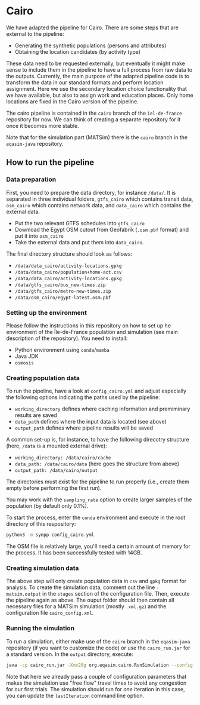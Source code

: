 # Cairo

We have adapted the pipeline for Cairo. There are some steps that are external to the pipeline:

- Generating the synthetic populations (persons and attributes) 
- Obtaining the location candidates (by activity type)

These data need to be requested externally, but eventually it might make sense to include them in the pipeline to have a full process from raw data to the outputs. Currently, the main purpose of the adapted pipeline code is to transform the data in our standard formats and perform location assignment. Here we use the secondary location choice functionality that we have available, but also to assign work and education places. Only home locations are fixed in the Cairo version of the pipeline.

The cairo pipeline is contained in the `cairo` branch of the `iel-de-france` repository for now. We can think of creating a separate repository for it once it becomes more stable.

Note that for the simulation part (MATSim) there is the `cairo` branch in the `eqasim-java` repository.

## How to run the pipeline

### Data preparation

First, you need to prepare the data directory, for instance `/data/`. It is separated in three individual folders, `gtfs_cairo` which contains transit data, `osm_cairo` which contains network data, and `data_cairo` which contains the external data.

- Put the two relevant GTFS schedules into `gtfs_cairo`
- Download the Egypt OSM cutout from Geofabrik (`.osm.pbf` format) and put it into `osm_cairo`
- Take the external data and put them into `data_cairo`.

The final directory structure should look as follows:

- `/data/data_cairo/activity-locations.gpkg`
- `/data/data_cairo/population+home-act.csv`
- `/data/data_cairo/activity-locations.gpkg`
- `/data/gtfs_cairo/bus_new-times.zip`
- `/data/gtfs_cairo/metro-new-times.zip`
- `/data/osm_cairo/egypt-latest.osm.pbf`

### Setting up the environment

Please follow the instructions in this repository on how to set up he environment of the Île-de-France population and simulation (see main description of the repository). You need to install:

- Python environment using `conda`/`mamba`
- Java JDK
- `osmosis`

### Creating population data

To run the pipeline, have a look at `config_cairo.yml` and adjust especially the following options indicating the paths used by the pipeline:

- `working_directory` defines where caching information and premiminary results are saved
- `data_path` defines where the input data is located (see above)
- `output_path` defines where pipeline results will be saved

A common set-up is, for instance, to have the following direcotry structure (here, `/data` is a mounted external drive):

- `working_directory: /data/cairo/cache`
- `data_path: /data/cairo/data` (here goes the structure from above)
- `output_path: /data/cairo/output`

The directories must exist for the pipeline to run properly (i.e., create them empty before performing the first run).

You may work with the `sampling_rate` option to create larger samples of the population (by default only 0.1%).

To start the process, enter the `conda` environment and execute in the root directory of this respository:

```bash
python3 -m synpp config_cairo.yml
```

The OSM file is relatively large, you'll need a certain amount of memory for the process. It has been successfully tested with 14GB.

### Creating simulation data

The above step will only create population data in `csv` and `gpkg` format for analysis. To create the simulation data, comment out the line `- matsim.output` in the `stages` section of the configuration file. Then, execute the pipeline again as above. The ouput folder should then contain all necessary files for a MATSim simulation (mostly `.xml.gz`) and the configuration file `cairo_config.xml`.

### Running the simulation

To run a simulation, either make use of the `cairo` branch in the `eqasim-java` repository (if you want to customize the code) or use the `cairo_run.jar` for a standard version. In the `output` directory, execute:

```bash
java -cp cairo_run.jar -Xmx20g org.eqasim.cairo.RunSimulation --config-path cairo_config.xml --config:controler.lastIteration 0 --config:global.numberOfThreads 12 --config:qsim.numberOfThreads 12 --config:qsim.flowCapacityFactor 1e9 --config:qsim.storageCapacityFactor 1e9
```

Note that here we already pass a couple of configuration parameters that makes the simulation use "free flow" travel times to avoid any congestion for our first trials. The simulation should run for *one* iteration in this case, you can update the `lastIteration` command line option.
